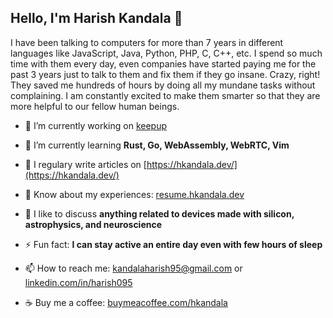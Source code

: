 <h2>Hello, I'm Harish Kandala 👋</h2>
I have been talking to computers for more than 7 years in different languages like JavaScript, Java, Python, PHP, C, C++, etc. I spend so much time with them every day, even companies have started paying me for the past 3 years just to talk to them and fix them if they go insane. Crazy, right! They saved me hundreds of hours by doing all my mundane tasks without complaining. I am constantly excited to make them smarter so that they are more helpful to our fellow human beings.

<br>

- 🔭 I’m currently working on [keepup](https://keepup.hkandala.dev)

- 🌱 I’m currently learning **Rust, Go, WebAssembly, WebRTC, Vim**

- 📝 I regulary write articles on [https://hkandala.dev/](https://hkandala.dev/)

- 📄 Know about my experiences: [resume.hkandala.dev](https://resume.hkandala.dev)

- 💬 I like to discuss **anything related to devices made with silicon, astrophysics, and neuroscience**

- ⚡ Fun fact: **I can stay active an entire day even with few hours of sleep**

- 📫 How to reach me: [kandalaharish95@gmail.com](mailto:kandalaharish95@gmail.com) or [linkedin.com/in/harish095](https://www.linkedin.com/in/harish095)

- ☕ Buy me a coffee: [buymeacoffee.com/hkandala](https://www.buymeacoffee.com/hkandala)
